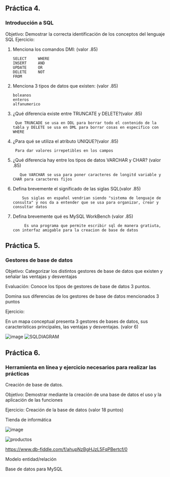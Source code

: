 ## Práctica 4.
### Introducción a SQL
Objetivo: Demostrar la correcta identificación de los conceptos del lenguaje SQL
Ejercicio:

1. Menciona los comandos DMl: (valor .85)

       SELECT     WHERE
       INSERT     AND
       UPDATE     OR
       DELETE     NOT
       FROM


2. Menciona 3 tipos de datos que existen: (valor .85)

       boleanos
       enteros
       alfanumerico
       


3. ¿Qué diferencia existe entre TRUNCATE y DELETE?(valor .85)

        Que TRUNCADE se usa en DDL para borrar todo el contenido de la tabla y DELETE se usa en DML para borrar cosas en especifico con WHERE

4. ¿Para qué se utiliza el atributo UNIQUE?(valor .85)

        Para dar valores irrepetibles en los campos

5. ¿Qué diferencia hay entre los tipos de datos VARCHAR y CHAR? (valor .85)
        
          Que VARCHAR se usa para poner caracteres de longitd variable y CHAR para caracteres fijos
      
6. Defina brevemente el significado de las siglas SQL(valor .85)
          
           Sus siglas en español vendrian siendo "sistema de lenguaje de consulta" y nos da a entender que se usa para organizar, crear y consultar datos 

7. Defina brevemente qué es MySQL WorkBench (valor .85)

            Es una programa que permite escribir sql de manera gratiuta, con interfaz amigable para la creacion de base de datos
          

## Práctica 5.
### Gestores de base de datos

Objetivo: Categorizar los distintos gestores de base de datos que existen y señalar las
ventajas y desventajas

Evaluación: Conoce los tipos de gestores de base de datos 3 puntos.

Domina sus diferencias de los gestores de base de datos mencionados 3 puntos

Ejercicio:

En un mapa conceptual presenta 3 gestores de bases de datos, sus características
principales, las ventajas y desventajas. (valor 6)

![image](https://user-images.githubusercontent.com/91554777/170415427-e2b7321b-a97f-43b0-ac24-6e506c307e6b.png)
![SQLDIAGRAM](https://user-images.githubusercontent.com/101351242/170519107-e43c21e2-822c-47a6-ac5d-43a523e86a1b.png)

## Práctica 6.
### Herramienta en línea y ejercicio necesarios para realizar las prácticas

Creación de base de datos.

Objetivo: Demostrar mediante la creación de una base de datos el uso y la aplicación de
las funciones

Ejercicio: Creación de la base de datos (valor 18 puntos)

Tienda de informática

![image](https://user-images.githubusercontent.com/91554777/170415101-717bca19-3644-46a9-8a57-8d5940c5d283.png)


![productos](https://user-images.githubusercontent.com/101351242/170522416-fd31f5a6-705f-4f0a-b4cd-b655fe549eda.png)

https://www.db-fiddle.com/f/ahupNzBgHJzL5FqPBertcf/0

Modelo entidad/relación




Base de datos para MySQL
